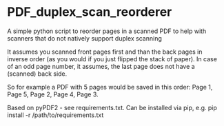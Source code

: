 # PDF_duplex_scan_reorderer
A simple python script to reorder pages in a scanned PDF to help with scanners that do not natively support duplex scanning


It assumes you scanned front pages first and than the back pages in inverse order (as you would if you just flipped the stack of paper).
In case of an odd page number, it assumes, the last page does not have a (scanned) back side.

So for example a PDF with 5 pages would be saved in this order: Page 1, Page 5, Page 2, Page 4, Page 3.

Based on pyPDF2 - see requirements.txt.
Can be installed via pip, e.g. pip install -r /path/to/requirements.txt
